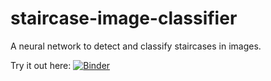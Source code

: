 # staircase-image-classifier
A neural network to detect and classify staircases in images.

Try it out here: [![Binder](https://mybinder.org/badge_logo.svg)](https://mybinder.org/v2/gh/BrandonTang89/Staircase-Image-Classifier/master?filepath=Stairs_Prediction.ipynb)
